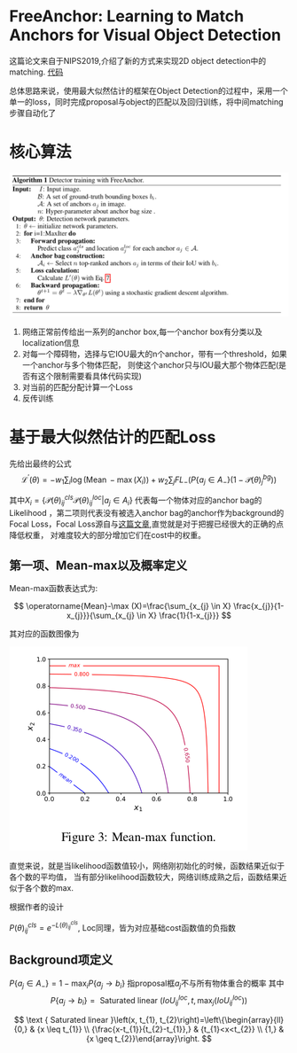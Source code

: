 # FreeAnchor: Learning to Match Anchors for Visual Object Detection

这篇论文来自于NIPS2019,介绍了新的方式来实现2D object detection中的matching. [代码](https://github.com/zhangxiaosong18/FreeAnchor)

总体思路来说，使用最大似然估计的框架在Object Detection的过程中，采用一个单一的loss，同时完成proposal与object的匹配以及回归训练，将中间matching步骤自动化了

# 核心算法

![image](res/MLE_Matching_algorithm.png)

1. 网络正常前传给出一系列的anchor box,每一个anchor box有分类以及localization信息
2. 对每一个障碍物，选择与它IOU最大的n个anchor，带有一个threshold，如果一个anchor与多个物体匹配，
   则使这个anchor只与IOU最大那个物体匹配(是否有这个限制需要看具体代码实现)
3. 对当前的匹配分配计算一个Loss
4. 反传训练

# 基于最大似然估计的匹配Loss

先给出最终的公式
$$
\mathcal{L}^{\prime}(\theta)=-w_{1} \sum_{i} \log \left(\operatorname{Mean}-\max \left(X_{i}\right)\right)+w_{2} \sum_{j} F L_{-}\left(P\left\{a_{j} \in A_{-}\right\}\left(1-\mathcal{P}(\theta)_{j}^{b g}\right)\right)
$$

其中$X_{i}=\left\{\mathcal{P}(\theta)_{i j}^{c l s} \mathcal{P}(\theta)_{i j}^{l o c} | a_{j} \in A_{i}\right\}$ 代表每一个物体对应的anchor bag的Likelihood
，第二项则代表没有被选入anchor bag的anchor作为background的Focal Loss，Focal Loss源自与[这篇文章](https://arxiv.org/pdf/1708.02002.pdf),直觉就是对于把握已经很大的正确的点降低权重，
对难度较大的部分增加它们在cost中的权重。

## 第一项、Mean-max以及概率定义
Mean-max函数表达式为:

$$
\operatorname{Mean}-\max (X)=\frac{\sum_{x_{j} \in X} \frac{x_{j}}{1-x_{j}}}{\sum_{x_{j} \in X} \frac{1}{1-x_{j}}}
$$

其对应的函数图像为

![image](res/mean-max.png)

直觉来说，就是当likelihood函数值较小，网络刚初始化的时候，函数结果近似于各个数的平均值，
当有部分likelihood函数较大，网络训练成熟之后，函数结果近似于各个数的max.

根据作者的设计

$P(\theta)^{cls}_{ij} = e^{-L(\theta)^{cls}_{ij}}$,
Loc同理，皆为对应基础cost函数值的负指数

## Background项定义

$P\left\{a_{j} \in A_{-}\right\} = 1-\max _{i} P\left\{a_{j} \rightarrow b_{i}\right\}$
指proposal框$a_j$不与所有物体重合的概率
其中
$$
P\left\{a_{j} \rightarrow b_{i}\right\}=\text { Saturated linear }\left(I o U_{i j}^{l o c}, t, \max _{j}\left(I o U_{i j}^{l o c}\right)\right)
$$

$$
\text { Saturated linear }\left(x, t_{1}, t_{2}\right)=\left\{\begin{array}{ll}{0,} & {x \leq t_{1}} \\ {\frac{x-t_{1}}{t_{2}-t_{1}},} & {t_{1}<x<t_{2}} \\ {1,} & {x \geq t_{2}}\end{array}\right.
$$